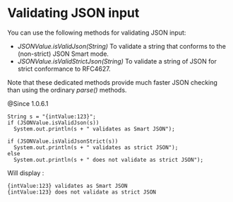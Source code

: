 # Validating JSON input #

You can use the following methods for validating JSON input:
  * _JSONValue.isValidJson(String)_ To validate a string that conforms to the (non-strict) JSON Smart mode.
  * _JSONValue.isValidStrictJson(String)_ To validate a string of JSON for strict conformance to RFC4627.

Note that these dedicated methods provide much faster JSON checking than using the ordinary _parse()_ methods.

@Since 1.0.6.1

```
String s = "{intValue:123}";
if (JSONValue.isValidJson(s))
  System.out.println(s + " validates as Smart JSON");

if (JSONValue.isValidJsonStrict(s))
  System.out.println(s + " validates as strict JSON");
else
  System.out.println(s + " does not validate as strict JSON");

```

Will display :
```
{intValue:123} validates as Smart JSON
{intValue:123} does not validate as strict JSON
```